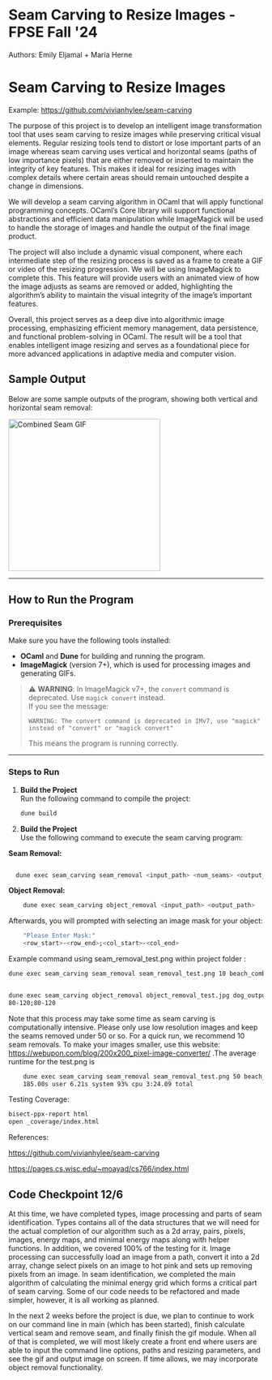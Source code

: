 # Seam Carving to Resize Images - FPSE Fall '24
Authors: Emily Eljamal + Maria Herne


# Seam Carving to Resize Images
Example: https://github.com/vivianhylee/seam-carving

The purpose of this project is to develop an intelligent image transformation tool that uses seam carving to resize images while preserving critical visual elements. Regular resizing tools tend to distort or lose important parts of an image whereas seam carving uses vertical and horizontal seams (paths of low importance pixels) that are either removed or inserted to maintain the integrity of key features. This makes it ideal for resizing images with complex details where certain areas should remain untouched despite a change in dimensions.

We will develop a seam carving algorithm in OCaml that will apply functional programming concepts. OCaml’s Core library will support functional abstractions and efficient data manipulation while ImageMagick will be used to handle the storage of images and handle the output of the final image product. 

The project will also include a dynamic visual component, where each intermediate step of the resizing process is saved as a frame to create a GIF or video of the resizing progression. We will be using ImageMagick to complete this. This feature will provide users with an animated view of how the image adjusts as seams are removed or added, highlighting the algorithm’s ability to maintain the visual integrity of the image’s important features.

Overall, this project serves as a deep dive into algorithmic image processing, emphasizing efficient memory management, data persistence, and functional problem-solving in OCaml. The result will be a tool that enables intelligent image resizing and serves as a foundational piece for more advanced applications in adaptive media and computer vision.

## Sample Output

Below are some sample outputs of the program, showing both vertical and horizontal seam removal:

<img src="beach_output_30_seams_removed.png.gif" alt="Combined Seam GIF" width="300"/>


---

## How to Run the Program

### Prerequisites

Make sure you have the following tools installed:

- **OCaml** and **Dune** for building and running the program.
- **ImageMagick** (version 7+), which is used for processing images and generating GIFs.

> ⚠️ **WARNING**: In ImageMagick v7+, the `convert` command is deprecated. Use `magick convert` instead.  
> If you see the message:
> ```
> WARNING: The convert command is deprecated in IMv7, use "magick" instead of "convert" or "magick convert"
> ```
> This means the program is running correctly.

---

### Steps to Run

1. **Build the Project**  
   Run the following command to compile the project:
   ```bash
   dune build

2. **Build the Project**  
   Use the following command to execute the seam carving program:


**Seam Removal:**
   ```bash

     dune exec seam_carving seam_removal <input_path> <num_seams> <output_path>
```
**Object Removal:**
```bash
    dune exec seam_carving object_removal <input_path> <output_path>
```
Afterwards, you will prompted with selecting an image mask for your object:
```bash
    "Please Enter Mask:"
    <row_start>-<row_end>;<col_start>-<col_end>
```
Example command using seam_removal_test.png within project folder :
```bash 
dune exec seam_carving seam_removal seam_removal_test.png 10 beach_combined 


dune exec seam_carving object_removal object_removal_test.jpg dog_output1
80-120;80-120
```

 Note that this process may take some time as seam carving is computationally intensive. Please only use low resolution images and keep the seams removed under 50 or so. For a quick run, we recommend 10 seam removals. To make your images smaller, use this website: https://webupon.com/blog/200x200_pixel-image-converter/ .The average runtime for the test.png is 
```bash
    dune exec seam_carving seam_removal seam_removal_test.png 50 beach_output1.png  
    185.00s user 6.21s system 93% cpu 3:24.09 total
```

Testing Coverage:
```bash
bisect-ppx-report html                                                    
open _coverage/index.html 
```
References:

https://github.com/vivianhylee/seam-carving

https://pages.cs.wisc.edu/~moayad/cs766/index.html

## Code Checkpoint 12/6
At this time, we have completed types, image processing and parts of seam identification. Types contains all of the data structures that we will need for the actual completion of our algorithm such as a 2d array, pairs, pixels, images, energy maps, and minimal energy maps along with helper functions. In addition, we covered 100% of the testing for it. Image processing can successfully load an image from a path, convert it into a 2d array, change select pixels on an image to hot pink and sets up removing pixels from an image. In seam identification, we completed the main algorithm of calculating the minimal energy grid which forms a critical part of seam carving. Some of our code needs to be refactored and made simpler, however, it is all working as planned.

In the next 2 weeks before the project is due, we plan to continue to work on our command line in main (which has been started), finish calculate vertical seam and remove seam, and finally finish the gif module. When all of that is completed, we will most likely create a front end where users are able to input the command line options, paths and resizing parameters, and see the gif and output image on screen. If time allows, we may incorporate object removal functionality.
